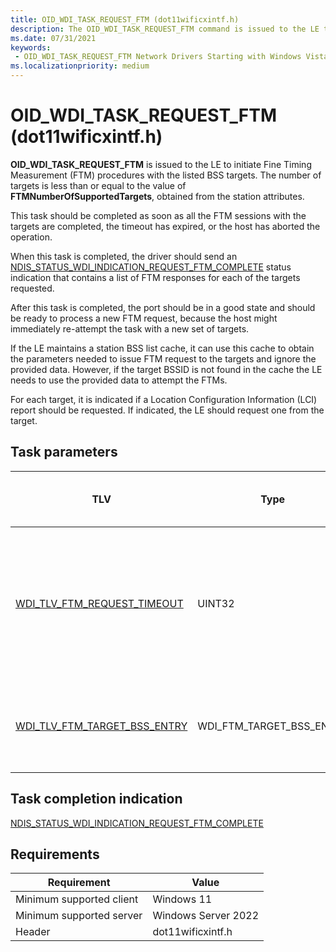 ```yaml
---
title: OID_WDI_TASK_REQUEST_FTM (dot11wificxintf.h)
description: The OID_WDI_TASK_REQUEST_FTM command is issued to the LE to initiate Fine Timing Measurement (FTM) procedures with the listed BSS targets.
ms.date: 07/31/2021
keywords:
 - OID_WDI_TASK_REQUEST_FTM Network Drivers Starting with Windows Vista
ms.localizationpriority: medium
---
```


# OID_WDI_TASK_REQUEST_FTM (dot11wificxintf.h)

**OID_WDI_TASK_REQUEST_FTM** is issued to the LE to initiate Fine Timing Measurement (FTM) procedures with the listed BSS targets. The number of targets is less than or equal to the value of **FTMNumberOfSupportedTargets**, obtained from the station attributes.

This task should be completed as soon as all the FTM sessions with the targets are completed, the timeout has expired, or the host has aborted the operation.

When this task is completed, the driver should send an [NDIS_STATUS_WDI_INDICATION_REQUEST_FTM_COMPLETE](ndis-status-wdi-indication-request-ftm-complete.md) status indication that contains a list of FTM responses for each of the targets requested.

After this task is completed, the port should be in a good state and should be ready to process a new FTM request, because the host might immediately re-attempt the task with a new set of targets.

If the LE maintains a station BSS list cache, it can use this cache to obtain the parameters needed to issue FTM request to the targets and ignore the provided data. However, if the target BSSID is not found in the cache the LE needs to use the provided data to attempt the FTMs.

For each target, it is indicated if a Location Configuration Information (LCI) report should be requested. If indicated, the LE should request one from the target. 

## Task parameters

| TLV | Type | Multiple TLV instances allowed | Optional | Description |
| --- | --- | --- | --- | --- |
| [WDI_TLV_FTM_REQUEST_TIMEOUT](wdi-tlv-ftm-request-timeout.md) | UINT32 |   |   | The maximum time, in milliseconds, to complete the FTM. The timeout is set to 150 ms multiplied by the number of targets. |
| [WDI_TLV_FTM_TARGET_BSS_ENTRY](wdi-tlv-ftm-target-bss-entry.md) | WDI_FTM_TARGET_BSS_ENTRY | X |   | A list of the BSS targets with which FTM procedures should be completed. |

## Task completion indication

[NDIS_STATUS_WDI_INDICATION_REQUEST_FTM_COMPLETE](ndis-status-wdi-indication-request-ftm-complete.md)

## Requirements

|Requirement|Value|
|--- |--- |
|Minimum supported client|Windows 11|
|Minimum supported server|Windows Server 2022|
|Header|dot11wificxintf.h|

